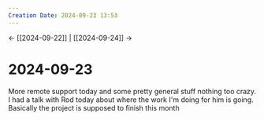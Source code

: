 ```yaml
---
Creation Date: 2024-09-23 13:53
---
```


<- [[2024-09-22]] | [[2024-09-24]]  ->

# 2024-09-23
More remote support today and some pretty general stuff nothing too crazy. I had a talk with Rod today about where the work I'm doing for him is going. Basically the project is supposed to finish this month 